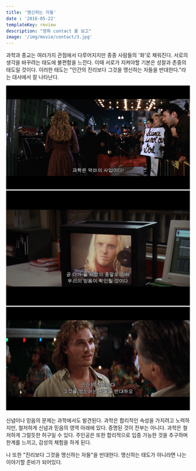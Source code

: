 ```yaml
---
title: '맹신하는 자들'
date : '2016-05-22'
templateKey: review
description: "영화 contact 를 보고"
image: '/img/movie/contact/3.jpg'
---
```


과학과 종교는 여러가지 관점에서 다루어지지만 종종 사람들의 '화'로 채워진다. 서로의 생각을 바꾸려는 태도에 불편함을 느낀다. 이때 서로가 지켜야할 기본은 성찰과 존중의 태도일 것이다. 이러한 태도는 "인간의 진리보다 그것을 맹신하는 자들을 반대한다."라는 대사에서 잘 나타난다.

![contact](/img/movie/contact/3.jpg "contact")
![contact](/img/movie/contact/2.jpg "contact")
![contact](/img/movie/contact/1.jpg "contact")

신념이나 믿음의 문제는 과학에서도 발견된다. 과학은 합리적인 속성을 가지려고 노력하지만, 철저하게 신념과 믿음의 영역 아래에 있다. 증명된 것이 전부는 아니다. 과학은 철저하게 그럴듯한 허구일 수 있다. 주인공은 또한 합리적으로 입증 가능한 것을 추구하며 한계를 느끼고, 감성의 체험을 하게 된다.

나 또한 "진리보다 그것을 맹신하는 자들"을 반대한다. 맹신하는 태도가 아니라면 나는 이야기할 준비가 되어있다.

